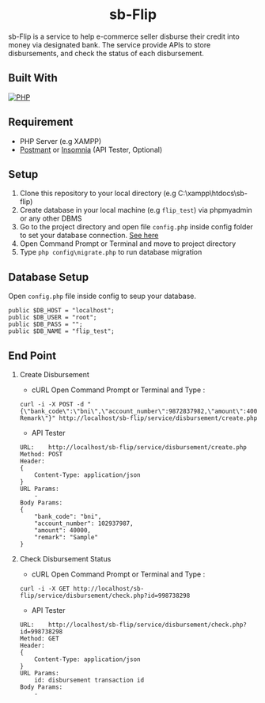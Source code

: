 <center><h1>sb-Flip</h1></center>

sb-Flip is a service to help e-commerce seller disburse their credit into money via designated bank. The service provide APIs to store disbursements, and check the status of each disbursement.

## Built With
[![PHP](https://img.shields.io/badge/PHP-7.3.x-purple.svg?style=rounded-square)](https://www.php.net/)

## Requirement
* PHP Server (e.g XAMPP)
* [Postmant](https://www.getpostman.com/) or [Insomnia](https://insomnia.rest/) (API Tester, Optional)

## Setup
1. Clone this repository to your local directory (e.g  C:\xampp\htdocs\sb-flip)
2. Create database in your local machine (e.g `flip_test`) via phpmyadmin or any other DBMS
3. Go to the project directory and open file `config.php` inside config folder to set your database connection. [See here](#database-setup)
4. Open Command Prompt or Terminal and move to project directory
5. Type `php config\migrate.php` to run database migration

## Database Setup
Open `config.php` file inside config to seup your database.
```
public $DB_HOST = "localhost"; 
public $DB_USER = "root";
public $DB_PASS = "";
public $DB_NAME = "flip_test";
```

## End Point
1. Create Disbursement
	* cURL
	Open Command Prompt or Terminal and Type :
	```
	curl -i -X POST -d "{\"bank_code\":\"bni\",\"account_number\":9872837982,\"amount\":40000,\"remark\":\"Sample Remark\"}" http://localhost/sb-flip/service/disbursement/create.php
	```
	* API Tester
	```
	URL:	http://localhost/sb-flip/service/disbursement/create.php
	Method: POST
	Header: 
	{
		Content-Type: application/json
	}
	URL Params: 
		-
	Body Params:
	{
		"bank_code": "bni",
		"account_number": 102937987,
		"amount": 40000,
		"remark": "Sample"
	}
	```

2. Check Disbursement Status
	* cURL
	Open Command Prompt or Terminal and Type :
	```
	curl -i -X GET http://localhost/sb-flip/service/disbursement/check.php?id=998738298
	```
	* API Tester
	```
	URL:	http://localhost/sb-flip/service/disbursement/check.php?id=998738298
	Method: GET
	Header: 
	{
		Content-Type: application/json
	}
	URL Params: 
		id: disbursement transaction id
	Body Params:
		-
	```
